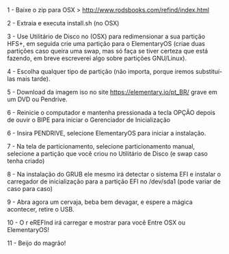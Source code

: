 
1 - Baixe o zip para OSX > http://www.rodsbooks.com/refind/index.html

2 - Extraia e executa install.sh (no OSX)

3 - Use Utilitário de Disco no (OSX) para redimensionar a sua partição HFS+, em seguida crie uma partição para o ElementaryOS (criae duas partições caso queira uma swap, mas só faça se tiver certeza que está fazendo, em breve escreverei algo sobre partições GNU/Linux). 

4 - Escolha qualquer tipo de partição (não importa, porque iremos substituí-las mais tarde).

5 - Download da imagem iso no site https://elementary.io/pt_BR/ grave em um DVD ou Pendrive.

6 - Reinicie o computador e mantenha pressionada a tecla OPÇÃO depois de ouvir o BIPE para iniciar o Gerenciador de Inicialização

6 - Insira PENDRIVE, selecione ElementaryOS para iniciar a instalação.

7 - Na tela de particionamento, selecione particionamento manual, selecione a partição que você criou no Utilitário de Disco (e swap caso tenha criado)

8 - Na instalação do GRUB ele mesmo irá detectar o sistema EFI e instalar o carregador de inicialização para a partição EFI no /dev/sda1 (pode variar de caso para caso)

9 - Abra agora um cervaja, beba bem devagar, e espere a mágica acontecer, retire o USB.

10 - O r  eREFInd irá carregar e mostrar para você Entre OSX ou ElementaryOS!

11 - Beijo do magrão!
